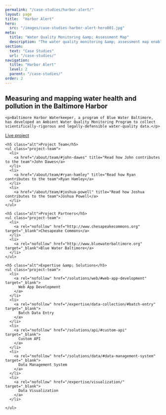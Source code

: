```yaml
---
permalink: "/case-studies/harbor-alert/"
layout: page
title:  "Harbor Alert"
hero:
  src: "/images/case-studies-harbor-alert-hero001.jpg"
meta:
  title: "Water Quality Monitoring &amp; Assessment Map"
  description: "The water quality monitoring &amp; assessment map enables residents, citizen groups, &amp; students to view the health &amp; pollution in the waterways that impact their communities"
section: 
  text: "Case Studies"
  url: "/case-studies/"
navigation:
  title: "Harbor Alert"
  level: 2
  parent: "/case-studies/"
order: 2
---
```

<div class="row">
  <article class="column-12">
    <h1>Measuring and mapping water health and pollution in the Baltimore Harbor</h1>

    <p>Baltimore Harbor Waterkeeper, a program of Blue Water Baltimore, has developed an Ambient Water Quality Monitoring Program to collect scientifically-rigorous and legally-defensible water-quality data.</p>
  </article>
  <aside class="column-4 content-sidebar">
    <a class="button" rel="nofollow" href="http://www.harboralert.org" target="_blank" title="Visit the live Harbor Alert project">
      Live project <i class="icon icon-dark icon-xsmall retinaicon-retina-icons-v-1-5"></i>
    </a>

    <h5 class="alt">Project Team</h5>
    <ul class="project-team">
      <li>
        <a href="/about/team/#john-dawes" title="Read how John contributes to the team">John Dawes</a>
      </li>
      <li>
        <a href="/about/team/#ryan-hamley" title="Read how Ryan contributes to the team">Ryan Hamley</a>
      </li>
      <li>
        <a href="/about/team/#joshua-powell" title="Read how Joshua contributes to the team">Joshua Powell</a>
      </li>
    </ul>

    <h5 class="alt">Project Partners</h5>
    <ul class="project-team">
      <li>
        <a rel="nofollow" href="http://www.chesapeakecommons.org" target="_blank">Chesapeake Commons</a>
      </li>
      <li>
        <a rel="nofollow" href="http://www.bluewaterbaltimore.org" target="_blank">Blue Water Baltimore</a>
      </li>
    </ul>

    <h5 class="alt">Expertise &amp; Solutions</h5>
    <ul class="project-team">
      <li>
        <a rel="nofollow" href="/solutions/web/#web-app-development" target="_blank">
          Web App Development
        </a>
      </li>
      <li>
        <a rel="nofollow" href="/expertise/data-collection/#batch-entry" target="_blank">
          Batch Data Entry
        </a>
      </li>
      <li>
        <a rel="nofollow" href="/solutions/api/#custom-api" target="_blank">
          Custom API
        </a>
      </li>
      <li>
        <a rel="nofollow" href="/solutions/data/#data-management-system" target="_blank">
          Data Management System
        </a>
      </li>
      <li>
        <a rel="nofollow" href="/expertise/visualization/" target="_blank">
          Data Visualization
        </a>
      </li>

    </ul>
  </aside>
</div>